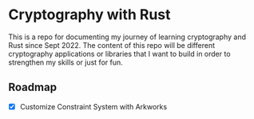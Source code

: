 # Cryptography with Rust
This is a repo for documenting my journey of learning cryptography and Rust since Sept 2022. The content of this repo will be different cryptography applications or libraries that I want to build in order to strengthen my skills or just for fun.

## Roadmap
- [x] Customize Constraint System with Arkworks   

